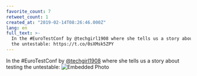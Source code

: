 ```yaml
---
favorite_count: 7
retweet_count: 1
created_at: "2019-02-14T08:26:46.000Z"
lang: en
full_text: >-
  In the #EuroTestConf by @techgirl1908 where she tells us a story about testing
  the untestable: https://t.co/0sXMsk5ZPY
---
```


In the #EuroTestConf by [@techgirl1908](https://twitter.com/techgirl1908) where
she tells us a story about testing the untestable:
![Embedded Photo](https://twitter-media-coderbyheart.s3.eu-north-1.amazonaws.com/1095962543313567745-DzWkHWeWwAAKbga.jpg)
